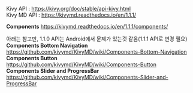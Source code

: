 

Kivy API : https://kivy.org/doc/stable/api-kivy.html  
Kivy MD API : https://kivymd.readthedocs.io/en/1.1.1/  

**Components**
https://kivymd.readthedocs.io/en/1.1.1/components/

아래는 참고만, 1.1.0 API는 Android에서 문제가 있는것 같음(1.1.1 API로 변경 필요)  
**Components Bottom Navigation**  
https://github.com/kivymd/KivyMD/wiki/Components-Bottom-Navigation  
**Components Button**  
https://github.com/kivymd/KivyMD/wiki/Components-Button  
**Components Slider and ProgressBar**  
https://github.com/kivymd/KivyMD/wiki/Components-Slider-and-ProgressBar  


